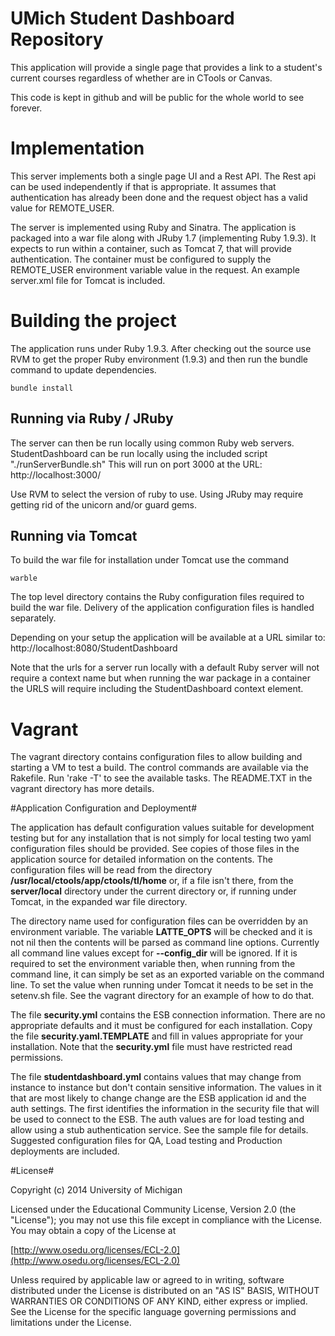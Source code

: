 
# UMich Student Dashboard Repository

This application will provide a single page that provides a link to a student's
current courses regardless of whether are in CTools or Canvas.

This code is kept in github and will be public for the whole world to see forever.

# Implementation

This server implements both a single page UI and a Rest API.  The Rest api can be used
independently if that is appropriate.  It assumes that authentication has
already been done and the request object has a valid value for REMOTE_USER.

The server is implemented  using Ruby and Sinatra.  The application is
packaged into a war file along with JRuby 1.7 (implementing
Ruby 1.9.3). It expects to run within a container, such as Tomcat 7,
that will provide authentication.  The container must be configured to
supply the REMOTE_USER environment variable value in the request.  An
example server.xml file for Tomcat is included.

# Building the project

The application runs under Ruby 1.9.3.  After checking out the source
use RVM to get the proper Ruby environment (1.9.3) and then  run the
bundle command to update dependencies.

    bundle install

## Running via Ruby / JRuby
The server can then be run locally using common Ruby web servers.
StudentDashboard can be run locally using the included script
"./runServerBundle.sh"  This will run on port 3000 at the URL: http://localhost:3000/

Use RVM to select the version of ruby to use.  Using JRuby may require getting rid of
the unicorn and/or guard gems.

## Running via Tomcat

To build the war file for installation under Tomcat use the command

    warble

The
top level directory contains the Ruby configuration files required to build the
war file.  Delivery of the application configuration files is handled separately.

Depending on your setup the application will be available at a URL similar to: 
http://localhost:8080/StudentDashboard

Note that the urls for a server run locally with a default Ruby server
will not require a context name but when running the war package in a container the
URLS will require including the StudentDashboard context element.

# Vagrant
The vagrant directory contains configuration files to allow building
and starting a VM to test a  build.  The control commands are
available via the Rakefile.  Run 'rake -T' to see the available
tasks. The README.TXT in the vagrant directory has more details.

#Application  Configuration and Deployment#

The application has default configuration values suitable for
development testing but for any installation that is not simply for
local testing two yaml configuration files should be provided.  See
copies of those files in the application source for detailed
information on the contents. 
The configuration files will be read from the directory
**/usr/local/ctools/app/ctools/tl/home** or, if a file isn't there,
from the **server/local** directory under the current directory or, if running under Tomcat, in the expanded war file directory.

The directory name used for configuration files  can be overridden by an
environment variable.  The variable **LATTE_OPTS** will be checked and it
is not nil then the contents will be parsed as command line options.
Currently all command line values except for **--config_dir** will be ignored.  If it
is required to set the environment variable then, when running from the command line, it can simply be set
as an exported variable on the command line.  To set
the value when running under Tomcat it needs to be set in the
setenv.sh file.  See the vagrant directory for an example of how to
do that.

The file
**security.yml** contains the ESB connection information.  There are no appropriate defaults and it must be 
configured for each installation.  Copy the file **security.yaml.TEMPLATE** and
fill in values appropriate for your installation.  Note that the **security.yml** file 
must have restricted read permissions.

The file **studentdashboard.yml** contains values that may change from instance
to instance but don't contain sensitive information.  The values in it 
that are most likely to change change are the ESB application id and the
auth settings.  The first identifies the information in the security file that
will be used to connect to the ESB.  The auth values are for load testing
and allow using a stub authentication service. See the sample file for details.  
Suggested configuration files for QA, Load testing and Production deployments are included.



#License#

Copyright (c) 2014 University of Michigan

Licensed under the Educational Community License, Version 2.0 (the "License"); you may not use this file except in compliance with the License. You may obtain a copy of the License at

[http://www.osedu.org/licenses/ECL-2.0](http://www.osedu.org/licenses/ECL-2.0)

Unless required by applicable law or agreed to in writing, software distributed under the License is distributed on an "AS IS" BASIS, WITHOUT WARRANTIES OR CONDITIONS OF ANY KIND, either express or implied. See the License for the specific language governing permissions and limitations under the License.
